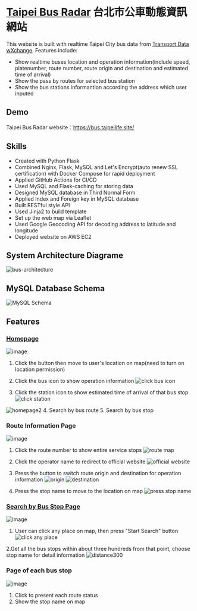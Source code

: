 # [Taipei Bus Radar](https://bus.taipeilife.site/) 台北市公車動態資訊網站

This website is built with realtime Taipei City bus data from [Transport Data wXchange](https://tdx.transportdata.tw/).
Features include:
* Show realtime buses location and operation information(include speed, platenumber, route number, route origin and destination and estimated time of arrival)
* Show the pass by routes for selected bus station
* Show the bus stations informantion according the address which user inputed


## Demo
Taipei Bus Radar website：https://bus.taipeilife.site/<br>

## Skills
* Created with Python Flask
* Combined Nginx, Flask, MySQL and Let's Encrypt(auto renew SSL certification) with Docker Compose for rapid deployment
* Applied GitHub Actions for CI/CD
* Used MySQL and Flask-caching for storing data
* Designed MySQL database in Third Normal Form
* Applied Index and Foreign key in MySQL database
* Built RESTful style API
* Used Jinja2 to build template
* Set up the web map via Leaflet
* Used Google Geocoding API for decoding address to latitude and longitude
* Deployed website on AWS EC2

## System Architecture Diagrame
![bus-architecture](https://user-images.githubusercontent.com/24973056/218912364-5171f6c6-ddf5-4a50-8033-d05273eda7a2.png)

## MySQL Database Schema
![MySQL Schema](https://user-images.githubusercontent.com/24973056/128684156-398f38ac-8a9b-481c-afab-85fcabc10225.png)


## Features
### [Homepage](https://bus.taipeilife.site/)

![image](https://user-images.githubusercontent.com/24973056/128689061-ce8041c6-32d0-40c8-a7d0-49b535c60c9e.png)

1. Click the button then move to user's location on map(need to turn on location permission)
2. Click the bus icon to show operation information
![click bus icon](https://user-images.githubusercontent.com/24973056/218915303-11992a71-829e-4456-bb11-7f11b3486aaf.png)

3. Click the station icon to show estimated time of arrival of that bus stop
![click station](https://user-images.githubusercontent.com/24973056/218915653-c0952eec-a488-4d38-8323-efd9c54d8a2a.png)

![homepage2](https://user-images.githubusercontent.com/24973056/218923794-e05e9427-f0ee-4c25-a5f0-0bb879efa093.png)
4. Search by bus route
5. Search by bus stop

### Route Information Page

![image](https://user-images.githubusercontent.com/24973056/128700003-0ee92499-1bc1-40e5-92aa-789d02dbd991.png)

1. Click the route number to show entire service stops
![route map](https://user-images.githubusercontent.com/24973056/218917975-caa6b4eb-86c1-47fb-ada1-d4409bd2d505.png)

2. Click the operator name to redirect to official website
![official website](https://user-images.githubusercontent.com/24973056/218918137-036c72b7-1929-4e05-bf48-0279a0d713ad.png)

3. Press the button to switch route origin and destination for operation information
![origin](https://user-images.githubusercontent.com/24973056/218919837-f72e440d-aacb-42f3-8bf3-ced588baa91f.png)
![destination](https://user-images.githubusercontent.com/24973056/218920013-fba76ba0-13f0-4a6e-960e-00feb09f4ef7.png)

4. Press the stop name to move to the location on map
![press stop name](https://user-images.githubusercontent.com/24973056/218920268-339df0c0-4bb4-43a4-b801-c2bee88f0102.png)

### [Search by Bus Stop Page](https://bus.taipeilife.site/stops)

![image](https://user-images.githubusercontent.com/24973056/128719194-aaff5476-c452-4a99-8d9f-3bd927a1adb7.png)

1. User can click any place on map, then press "Start Search" button
![click any place](https://user-images.githubusercontent.com/24973056/218925050-dd23c9cc-6697-4fe0-abcf-0bbf40642065.png)

2.Get all the bus stops within about three hundreds from that point, choose stop name for detail information
![distance300](https://user-images.githubusercontent.com/24973056/218938213-bb6ae88d-a39f-4c74-848b-23a41461a5a6.png)

### Page of each bus stop

![image](https://user-images.githubusercontent.com/24973056/128720468-0d6a8d6e-7ecf-4d9c-aa8b-3952a5c1cc37.png)

1. Click to present each route status
2. Show the stop name on map
